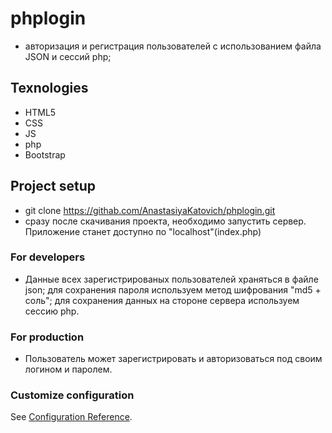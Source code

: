 # phplogin
- авторизация и регистрация пользователей с использованием файла JSON  и сессий php; 
## Texnologies
- HTML5
- CSS
- JS
- php
- Bootstrap 
## Project setup
- git clone https://githab.com/AnastasiyaKatovich/phplogin.git 
- сразу после скачивания проекта, необходимо запустить сервер. Приложение станет доступно по "localhost"(index.php)
### For developers
- Данные всех зарегистрированых пользователей храняться в файле json;
для сохранения пароля используем метод шифрования "md5 + соль";
для сохранения данных на стороне сервера используем сессию php.

### For production
- Пользователь может зарегистрировать и авторизоваться под своим логином и паролем.

### Customize configuration
See [Configuration Reference](https://cli.vuejs.org/config/).

